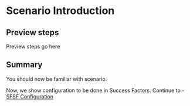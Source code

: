
# Scenario Introduction

 

## Preview steps

Preview steps go here

## Summary

You should now be familiar with scenario.

Now, we show configuration to be done in Success Factors. Continue to - [SFSF Configuration](/intro/intro2)
